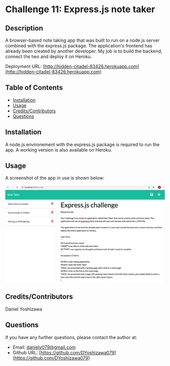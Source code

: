 # Challenge 11: Express.js note taker

## Description
A browser-based note taking app that was built to run on a node.js server combined with the express.js package. The application's frontend has already been created by another developer. My job is to build the backend, connect the two and deploy it on Heroku.

Deployment URL: [http://hidden-citadel-83426.herokuapp.com](http://hidden-citadel-83426.herokuapp.com)
## Table of Contents
* [Installation](#installation)
* [Usage](#usage)
* [Credits/Contributors](#credits)
* [Questions](#questions)
## Installation
A node.js environement with the express.js package is required to run the app. A working version is also available on Heroku.
## Usage
A screenshot of the app in use is shown below:

![The app in use](https://github.com/DYoshizawa079/challenge11-note-taker/blob/dev/images/screenshot.jpg?raw=true)

## Credits/Contributors
Daniel Yoshizawa

## Questions
If you have any further questions, please contact the author at:
- Email: [daniely079@gmail.com](mailto:daniely079@gmail.com)
- Github URL: [https://github.com/DYoshizawa079](https://github.com/DYoshizawa079)
